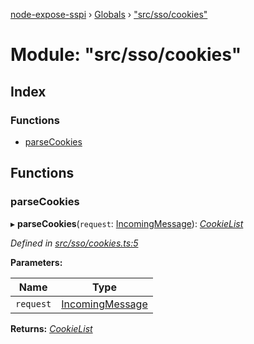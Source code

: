 [node-expose-sspi](../README.md) › [Globals](../globals.md) › ["src/sso/cookies"](_src_sso_cookies_.md)

# Module: "src/sso/cookies"

## Index

### Functions

* [parseCookies](_src_sso_cookies_.md#parsecookies)

## Functions

###  parseCookies

▸ **parseCookies**(`request`: [IncomingMessage](../interfaces/_src_sso_interfaces_._http_.incomingmessage.md)): *[CookieList](../interfaces/_src_sso_interfaces_.cookielist.md)*

*Defined in [src/sso/cookies.ts:5](https://github.com/jlguenego/node-expose-sspi/blob/7ca1305/src/sso/cookies.ts#L5)*

**Parameters:**

Name | Type |
------ | ------ |
`request` | [IncomingMessage](../interfaces/_src_sso_interfaces_._http_.incomingmessage.md) |

**Returns:** *[CookieList](../interfaces/_src_sso_interfaces_.cookielist.md)*
